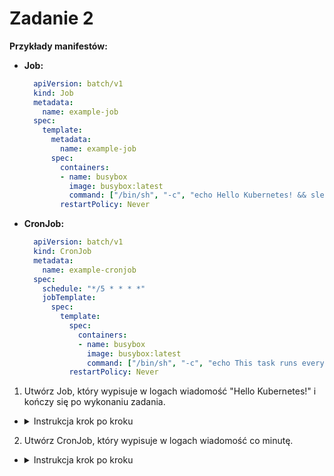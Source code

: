 # Zadanie 2

**Przykłady manifestów:**

- **Job:**
  ```yaml
    apiVersion: batch/v1
    kind: Job
    metadata:
      name: example-job
    spec:
      template:
        metadata:
          name: example-job
        spec:
          containers:
          - name: busybox
            image: busybox:latest
            command: ["/bin/sh", "-c", "echo Hello Kubernetes! && sleep 10"]
          restartPolicy: Never
  ```

- **CronJob:**
  ```yaml
    apiVersion: batch/v1
    kind: CronJob
    metadata:
      name: example-cronjob
    spec:
      schedule: "*/5 * * * *"
      jobTemplate:
        spec:
          template:
            spec:
              containers:
              - name: busybox
                image: busybox:latest
                command: ["/bin/sh", "-c", "echo This task runs every 5 minutes"]
            restartPolicy: Never
  ```

1. Utwórz Job, który wypisuje w logach wiadomość "Hello Kubernetes!" i kończy się po wykonaniu zadania.
- <details>
  <summary>Instrukcja krok po kroku</summary>

   - Zapisz manifest Job w pliku `job.yaml`.
   - Zastosuj manifest:
     ```bash
     kubectl apply -f job.yaml
     ```
   - Sprawdź status zadania:
     ```bash
     kubectl get jobs
     ```
   - Wyświetl logi z Poda:
     ```bash
     kubectl logs <job-pod-name>
     ```
</details>

2. Utwórz CronJob, który wypisuje w logach wiadomość co minutę.
- <details>
  <summary>Instrukcja krok po kroku</summary>

   - Zapisz manifest CronJob w pliku `cronjob.yaml`.
   - Zastosuj manifest:
     ```bash
     kubectl apply -f cronjob.yaml
     ```
   - Zweryfikuj harmonogram:
     ```bash
     kubectl get cronjobs
     ```
   - Sprawdź logi Podów uruchamianych przez CronJob:
     ```bash
     kubectl logs <cronjob-pod-name>
     ```
</details>